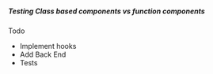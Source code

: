 ##### Testing Class based components vs function components
Todo
- Implement hooks
- Add Back End
- Tests 